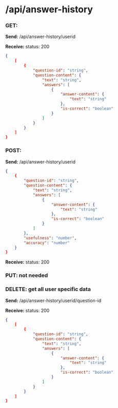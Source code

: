 # **/api/answer-history**

<!-- ! ADD ROUTE DESCRIPTION HERE -->

### GET: 

**Send:** 
/api/answer-history/userid

**Receive:** status: 200

```JSON
{
    [
        {
            "question-id": "string",
            "question-content": {
                "text": "string",
                "answers": [
                    {
                        "answer-content": {
                            "text": "string"
                        },
                        "is-correct": "boolean"
                    }
                ]
            }
        }
    ]
}
```

### POST:

**Send:**
/api/answer-history/userid
```JSON
{
    {
        "question-id": "string",
        "question-content": {
            "text": "string",
            "answers": [
                {
                    "answer-content": {
                        "text": "string"
                    },
                    "is-correct": "boolean"
                }
            ]
        },
        "usefulness": "number",
        "accuracy": "number"
    }
}
```

**Receive:** status: 200


### PUT: not needed


### DELETE: get all user specific data

**Send:**
/api/answer-history/userid/question-id

**Receive:** status: 200

```JSON
{
    [
        {
            "question-id": "string",
            "question-content": {
                "text": "string",
                "answers": [
                    {
                        "answer-content": {
                            "text": "string"
                        },
                        "is-correct": "boolean"
                    }
                ]
            }
        }
    ]
}
```
